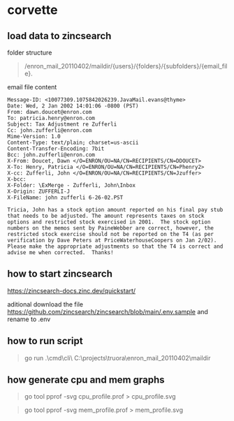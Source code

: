 # corvette
## load data to zincsearch

folder structure

>/enron_mail_20110402/maildir/{users}/{folders}/{subfolders}/{email_file}.

email file content
```
Message-ID: <10077309.1075842026239.JavaMail.evans@thyme>
Date: Wed, 2 Jan 2002 14:01:06 -0800 (PST)
From: dawn.doucet@enron.com
To: patricia.henry@enron.com
Subject: Tax Adjustment re Zufferli
Cc: john.zufferli@enron.com
Mime-Version: 1.0
Content-Type: text/plain; charset=us-ascii
Content-Transfer-Encoding: 7bit
Bcc: john.zufferli@enron.com
X-From: Doucet, Dawn </O=ENRON/OU=NA/CN=RECIPIENTS/CN=DDOUCET>
X-To: Henry, Patricia </O=ENRON/OU=NA/CN=RECIPIENTS/CN=Phenry2>
X-cc: Zufferli, John </O=ENRON/OU=NA/CN=RECIPIENTS/CN=Jzuffer>
X-bcc:
X-Folder: \ExMerge - Zufferli, John\Inbox
X-Origin: ZUFFERLI-J
X-FileName: john zufferli 6-26-02.PST

Tricia, John has a stock option amount reported on his final pay stub that needs to be adjusted. The amount represents taxes on stock options and restricted stock exercised in 2001.  The stock option numbers on the memos sent by PaineWebber are correct, however, the restricted stock exercise should not be reported on the T4 (as per verification by Dave Peters at PriceWaterhouseCoopers on Jan 2/02).  Please make the appropriate adjustments so that the T4 is correct and advise me when corrected.  Thanks!

```

## how to start zincsearch

https://zincsearch-docs.zinc.dev/quickstart/

aditional download the file https://github.com/zincsearch/zincsearch/blob/main/.env.sample and rename to .env


## how to run script
> go run .\cmd\cli\ C:\projects\truora\enron_mail_20110402\maildir

## how generate cpu and mem graphs

> go tool pprof -svg cpu_profile.prof > cpu_profile.svg

> go tool pprof -svg mem_profile.prof > mem_profile.svg


